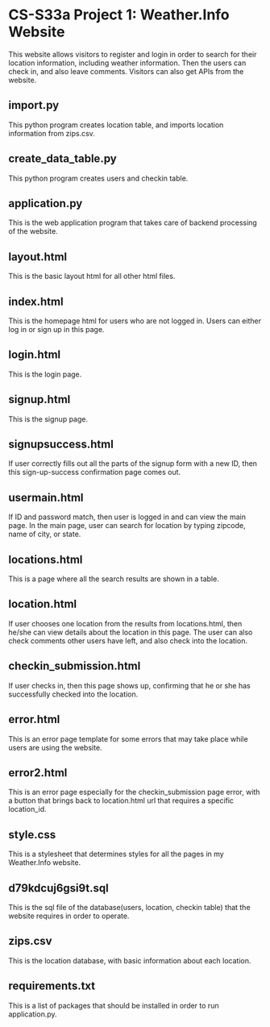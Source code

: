 # CS-S33a Project 1: Weather.Info Website
This website allows visitors to register and login in order to search for their location information, including weather information. Then the users can check in, and also leave comments. Visitors can also get APIs from the website.

## import.py
This python program creates location table, and imports location information from zips.csv.

## create_data_table.py
This python program creates users and checkin table.

## application.py
This is the web application program that takes care of backend processing of the website.

## layout.html
This is the basic layout html for all other html files.

## index.html
This is the homepage html for users who are not logged in. Users can either log in or sign up in this page.

## login.html
This is the login page.

## signup.html
This is the signup page.

## signupsuccess.html
If user correctly fills out all the parts of the signup form with a new ID, then this sign-up-success confirmation page comes out.

## usermain.html
If ID and password match, then user is logged in and can view the main page. In the main page, user can search for location by typing zipcode, name of city, or state.

## locations.html
This is a page where all the search results are shown in a table.

## location.html
If user chooses one location from the results from locations.html, then he/she can view details about the location in this page. The user can also check comments other users have left, and also check into the location.

## checkin_submission.html
If user checks in, then this page shows up, confirming that he or she has successfully checked into the location.

## error.html
This is an error page template for some errors that may take place while users are using the website.

## error2.html
This is an error page especially for the checkin_submission page error, with a button that brings back to location.html url that requires a specific location_id.

## style.css
This is a stylesheet that determines styles for all the pages in my Weather.Info website.

## d79kdcuj6gsi9t.sql
This is the sql file of the database(users, location, checkin table) that the website requires in order to operate.

## zips.csv
This is the location database, with basic information about each location.

## requirements.txt
This is a list of packages that should be installed in order to run application.py.
